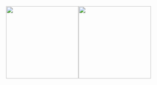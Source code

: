 
<div style="display: flex; justify-content: center; align-items: center;">
  <img style="border: 4px; border-color: black; outline: none;height: 192px; max-width: 320px" src="https://github-readme-stats-eight-theta.vercel.app/api?username=rft0&show_icons=true&theme=react&include_all_commits=true&count_private=true"/>
  <img style="border: none; outline: none; height: 192px" src="https://github-readme-stats-eight-theta.vercel.app/api/top-langs/?username=rft0&layout=compact&langs_count=12&theme=one_dark_pro"/> 
</div>
